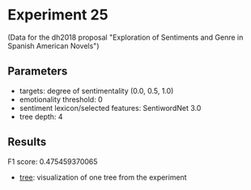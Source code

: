Experiment 25
==============================================
(Data for the dh2018 proposal "Exploration of Sentiments and Genre in Spanish American Novels")

## Parameters

* targets: degree of sentimentality (0.0, 0.5, 1.0)
* emotionality threshold: 0
* sentiment lexicon/selected features: SentiwordNet 3.0
* tree depth: 4

## Results

F1 score: 0.475459370065
* [tree](tree): visualization of one tree from the experiment